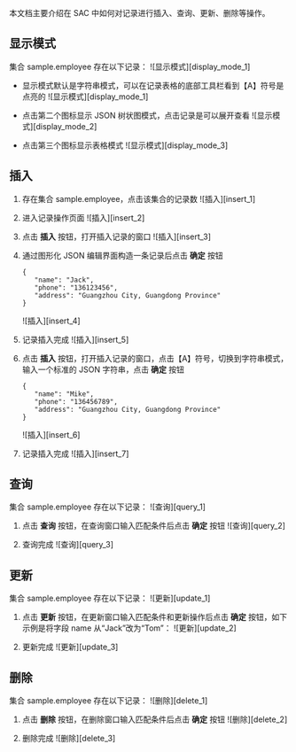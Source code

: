 本文档主要介绍在 SAC 中如何对记录进行插入、查询、更新、删除等操作。

显示模式
----

集合 sample.employee 存在以下记录：
![显示模式][display_mode_1]

- 显示模式默认是字符串模式，可以在记录表格的底部工具栏看到【A】符号是点亮的
![显示模式][display_mode_1]

- 点击第二个图标显示 JSON 树状图模式，点击记录是可以展开查看
![显示模式][display_mode_2]

- 点击第三个图标显示表格模式
![显示模式][display_mode_3]

插入
----

1. 存在集合 sample.employee，点击该集合的记录数
![插入][insert_1]

2. 进入记录操作页面
![插入][insert_2]

3. 点击 **插入** 按钮，打开插入记录的窗口
![插入][insert_3]

4. 通过图形化 JSON 编辑界面构造一条记录后点击 **确定** 按钮

   ```lang-json
   {
      "name": "Jack",
      "phone": "136123456",
      "address": "Guangzhou City, Guangdong Province"
   }
   ```

   ![插入][insert_4]

5. 记录插入完成
![插入][insert_5]

6. 点击 **插入** 按钮，打开插入记录的窗口，点击【A】符号，切换到字符串模式，输入一个标准的 JSON 字符串，点击 **确定** 按钮

   ```lang-json
   {
      "name": "Mike",
      "phone": "136456789",
      "address": "Guangzhou City, Guangdong Province"
   }
   ```

   ![插入][insert_6]

7. 记录插入完成
![插入][insert_7]

查询
----

集合 sample.employee 存在以下记录：
![查询][query_1]

1. 点击 **查询** 按钮，在查询窗口输入匹配条件后点击 **确定** 按钮
![查询][query_2]

2. 查询完成
![查询][query_3]

更新
----

集合 sample.employee 存在以下记录：
![更新][update_1]

1. 点击 **更新** 按钮，在更新窗口输入匹配条件和更新操作后点击 **确定** 按钮，如下示例是将字段 name 从“Jack”改为“Tom”：
![更新][update_2]

2. 更新完成
![更新][update_3]

删除
----

集合 sample.employee 存在以下记录：
![删除][delete_1]

1. 点击 **删除** 按钮，在删除窗口输入匹配条件后点击 **确定** 按钮
![删除][delete_2]

2. 删除完成
![删除][delete_3]

[^_^]:
    本文使用的所有引用及链接
[display_mode_1]:images/SAC/Operation/Sequoiadb_Data/display_mode_1.png
[display_mode_2]:images/SAC/Operation/Sequoiadb_Data/display_mode_2.png
[display_mode_3]:images/SAC/Operation/Sequoiadb_Data/display_mode_3.png
[insert_1]:images/SAC/Operation/Sequoiadb_Data/insert_1.png
[insert_2]:images/SAC/Operation/Sequoiadb_Data/insert_2.png
[insert_3]:images/SAC/Operation/Sequoiadb_Data/insert_3.png
[insert_4]:images/SAC/Operation/Sequoiadb_Data/insert_4.png
[insert_5]:images/SAC/Operation/Sequoiadb_Data/insert_5.png
[insert_6]:images/SAC/Operation/Sequoiadb_Data/insert_6.png
[insert_7]:images/SAC/Operation/Sequoiadb_Data/insert_7.png
[query_1]:images/SAC/Operation/Sequoiadb_Data/query_1.png
[query_2]:images/SAC/Operation/Sequoiadb_Data/query_2.png
[query_3]:images/SAC/Operation/Sequoiadb_Data/query_3.png
[update_1]:images/SAC/Operation/Sequoiadb_Data/update_1.png
[update_2]:images/SAC/Operation/Sequoiadb_Data/update_2.png
[update_3]:images/SAC/Operation/Sequoiadb_Data/update_3.png
[delete_1]:images/SAC/Operation/Sequoiadb_Data/delete_1.png
[delete_2]:images/SAC/Operation/Sequoiadb_Data/delete_2.png
[delete_3]:images/SAC/Operation/Sequoiadb_Data/delete_3.png
